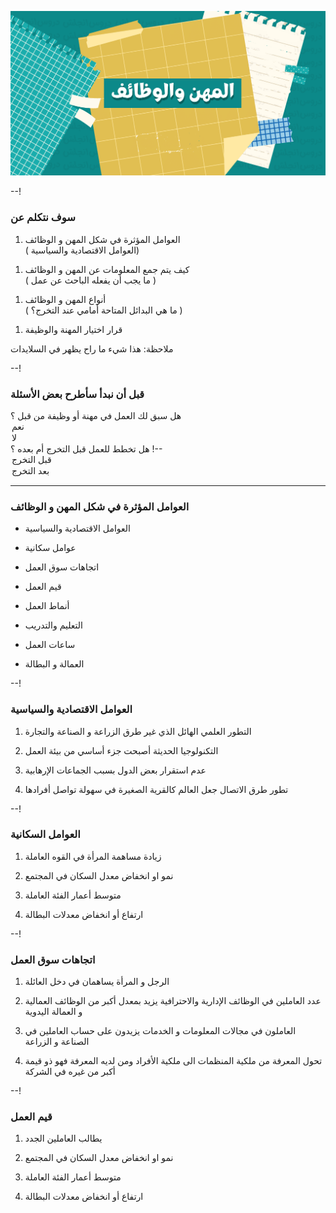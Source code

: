 


![enter image description here](/assets/image.png)

--!

### سوف نتكلم عن

1. العوامل المؤثرة في شكل المهن و الوظائف    
( العوامل الاقتصادية والسياسية)
<!-- .element: class="fragment" data-fragment-index="1" -->
1. كيف يتم جمع المعلومات عن المهن و الوظائف   
( ما  يجب أن يفعله الباحث عن عمل )
<!-- .element: class="fragment" data-fragment-index="2" -->
1. أنواع المهن و الوظائف  
( ما هي البدائل المتاحة أمامي عند التخرج؟ )
<!-- .element: class="fragment" data-fragment-index="3" -->
1. قرار اختيار المهنة والوظيفة
<!-- .element: class="fragment" data-fragment-index="4" -->


ملاحظة:
هذا شيء ما راح يظهر في السلايدات

--!
### قبل أن نبدأ سأطرح بعض الأسئلة
  <poll-party host="gfvydrdtfy6.kemo-1.partykit.dev">
    <question>هل سبق لك العمل في مهنة أو وظيفة من قبل ؟</question>
    <option id="yes i have worked before">نعم</option>
    <option id="no i haven't worked before">لا</option>

  </poll-party>
--!
  <poll-party host="gfvydrdtfy6.kemo-1.partykit.dev">
    <question>هل تخطط للعمل قبل التخرج أم بعده ؟</question>
    <option id="before graduation">قبل التخرج</option>
    <option id="after graduation">بعد التخرج</option>

  </poll-party>

---

### العوامل المؤثرة في شكل المهن و الوظائف

  

- العوامل الاقتصادية والسياسية
<!-- .element: class="fragment" data-fragment-index="1" -->
- عوامل سكانية
<!-- .element: class="fragment" data-fragment-index="2" -->
- اتجاهات سوق العمل
<!-- .element: class="fragment" data-fragment-index="3" -->
- قيم العمل
<!-- .element: class="fragment" data-fragment-index="4" -->
- أنماط العمل
<!-- .element: class="fragment" data-fragment-index="5" -->
- التعليم والتدريب
<!-- .element: class="fragment" data-fragment-index="6" -->
- ساعات العمل
<!-- .element: class="fragment" data-fragment-index="7" -->
- العمالة و البطالة
<!-- .element: class="fragment" data-fragment-index="8" -->
  
--!
### العوامل الاقتصادية والسياسية

1. التطور العلمي الهائل الذي غير طرق الزراعة و الصناعة والتجارة
<!-- .element: class="fragment" data-fragment-index="1" -->
2. التكنولوجيا الحديثة أصبحت جزء أساسي من بيئة العمل
<!-- .element: class="fragment" data-fragment-index="2" -->
3. عدم استقرار بعض الدول بسبب الجماعات الإرهابية
<!-- .element: class="fragment" data-fragment-index="3" -->
4. تطور طرق الاتصال جعل العالم كالقرية الصغيرة في سهولة تواصل أفرادها
<!-- .element: class="fragment" data-fragment-index="4" -->

--!

### العوامل السكانية

1. زيادة مساهمة المرأة في القوه العاملة
<!-- .element: class="fragment" data-fragment-index="1" -->
2. نمو او انخفاض معدل السكان في المجتمع
<!-- .element: class="fragment" data-fragment-index="2" -->
3. متوسط أعمار الفئة العاملة
<!-- .element: class="fragment" data-fragment-index="3" -->
4. ارتفاع أو انخفاض معدلات البطالة
<!-- .element: class="fragment" data-fragment-index="4" -->


--!

### اتجاهات سوق العمل

1. الرجل و المرأة يساهمان في دخل العائلة
<!-- .element: class="fragment" data-fragment-index="1" -->
2. عدد العاملين في الوظائف الإدارية والاحترافية يزيد بمعدل أكبر من الوظائف العمالية و العمالة اليدوية
<!-- .element: class="fragment" data-fragment-index="2" -->
3. العاملون في مجالات المعلومات و الخدمات يزيدون على حساب العاملين في الصناعة و الزراعة
<!-- .element: class="fragment" data-fragment-index="3" -->
4. تحول المعرفة من ملكية المنظمات الى ملكية الأفراد ومن لديه المعرفة فهو ذو قيمة أكبر من غيره في الشركة
<!-- .element: class="fragment" data-fragment-index="4" -->


--!

### قيم العمل

1. يطالب العاملين الجدد
<!-- .element: class="fragment" data-fragment-index="1" -->
2. نمو او انخفاض معدل السكان في المجتمع
<!-- .element: class="fragment" data-fragment-index="2" -->
3. متوسط أعمار الفئة العاملة
<!-- .element: class="fragment" data-fragment-index="3" -->
4. ارتفاع أو انخفاض معدلات البطالة
<!-- .element: class="fragment" data-fragment-index="4" -->

